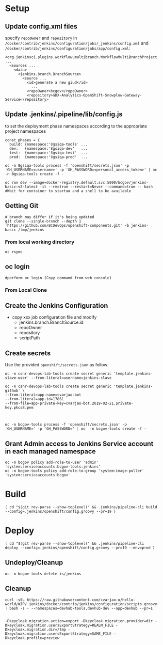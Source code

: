 # Setup

## Update config.xml files

specify `repoOwner` and `repository` in `/docker/contrib/jenkins/configuration/jobs/_jenkins/config.xml` and `/docker/contrib/jenkins/configuration/jobs/app/config.xml`:

```
<org.jenkinsci.plugins.workflow.multibranch.WorkflowMultiBranchProject ...
  <sources ...
    <data>
      <jenkins.branch.BranchSource>
        <source ...
          <id>generate a new giud</id>
            ...
          <repoOwner>bcgov</repoOwner>
          <repository>GDX-Analytics-OpenShift-Snowplow-Gateway-Service</repository>
```

## Update .jenkins/.pipeline/lib/config.js

to set the deployment phase namespaces according to the appropriate project namespaces

```
const phases = {
  build: {namespace:'8gsiqa-tools' ...
  dev:   {namespace:'8gsiqa-dev'   ...
  test:  {namespace:'8gsiqa-test'  ...
  prod:  {namespace:'8gsiqa-prod'  ...
```

```
oc -n 8gsiqa-tools process -f 'openshift/secrets.json' -p 'GH_USERNAME=<username>' -p 'GH_PASSWORD=<personal_access_token>' | oc  -n 8gsiqa-tools create -f -

oc run dev --image=docker-registry.default.svc:5000/bcgov/jenkins-basic:v2-latest -it --rm=true --restart=Never --command=true -- bash
#Wait for container to startuo and a shell to be available

```
## Getting Git
```
# branch may differ if it's being updated
git clone --single-branch --depth 1 'https://github.com/BCDevOps/openshift-components.git' -b jenkins-basic /tmp/jenkins
```
### From local working directory
```
oc rsync 
```

## oc login
```
#perform oc login (Copy command from web console)
```

### From Local Clone

## Create the Jenkins Configuration
- copy xxx job configuration file and modify
  - jenkins.branch.BranchSource.id
  - repoOwner
  - repository
  - scriptPath


## Create secrets
Use the provided `openshift/secrets.json` as follow:
```
oc -n csnr-devops-lab-tools create secret generic 'template.jenkins-slave-user' --from-literal=username=jenkins-slave

oc -n csnr-devops-lab-tools create secret generic 'template.jenkins-github' \
--from-literal=app-name=cvarjao-bot
--from-literal=app-id=17861
--from-file=app-private-key=cvarjao-bot.2019-02-21.private-key.pkcs8.pem



oc -n bcgov-tools process -f 'openshift/secrets.json' -p 'GH_USERNAME=' -p 'GH_PASSWORD=' | oc  -n bcgov-tools create -f -
```

## Grant Admin access to Jenkins Service account in each managed namespace
```
oc -n bcgov policy add-role-to-user 'admin' 'system:serviceaccounts:bcgov-tools:jenkins'
oc -n bcgov-tools policy add-role-to-group 'system:image-puller' 'system:serviceaccounts:bcgov'
```

# Build
```
( cd "$(git rev-parse --show-toplevel)" && .jenkins/pipeline-cli build --config=.jenkins/openshift/config.groovy --pr=19 )
```

# Deploy
```
( cd "$(git rev-parse --show-toplevel)" && .jenkins/pipeline-cli deploy --config=.jenkins/openshift/config.groovy --pr=19 --env=prod )
```
## Undeploy/Cleanup
```
oc -n bcgov-tools delete is/jenkins
```

## Cleanup
```
curl -sSL https://raw.githubusercontent.com/cvarjao-o/hello-world/WIP/.jenkins/docker/contrib/jenkins/configuration/scripts.groovy.d/clean.sh | bash -s - --namespaces=devhub-tools,devhub-dev --app=devhub --pr=1


-Dkeycloak.migration.action=export -Dkeycloak.migration.provider=dir -Dkeycloak.migration.usersExportStrategy=REALM_FILE -Dkeycloak.migration.dir=/tmp -Dkeycloak.migration.usersExportStrategy=SAME_FILE -Dkeycloak.profile=preview
```
